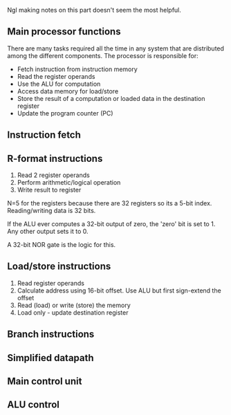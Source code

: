 Ngl making notes on this part doesn't seem the most helpful.

## Main processor functions

There are many tasks required all the time in any system that are distributed among the different components. The processor is responsible for:

- Fetch instruction from instruction memory
- Read the register operands
- Use the ALU for computation
- Access data memory for load/store
- Store the result of a computation or loaded data in the destination register
- Update the program counter (PC)

## Instruction fetch

<!-- Diagram -->

## R-format instructions

1. Read 2 register operands
2. Perform arithmetic/logical operation
3. Write result to register

<!-- Diagram -->

N=5 for the registers because there are 32 registers so its a 5-bit index. Reading/writing data is 32 bits.

If the ALU ever computes a 32-bit output of zero, the 'zero' bit is set to 1. Any other output sets it to 0.

A 32-bit NOR gate is the logic for this.

## Load/store instructions

1. Read register operands
2. Calculate address using 16-bit offset. Use ALU but first sign-extend the offset
3. Read (load) or write (store) the memory
4. Load only - update destination register

<!-- Diagram -->

## Branch instructions

## Simplified datapath

## Main control unit

## ALU control

